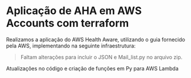 # Aplicação de AHA em AWS Accounts com terraform

Realizamos a aplicação do AWS Health Aware, utilizando o guia fornecido pela AWS, implementando na seguinte infraestrutura: 

> Faltam alterações para incluir o JSON e Mail_list.py no arquivo zip.

Atualizações no código e criação de funções em Py para AWS Lambda
